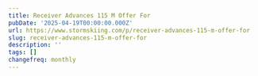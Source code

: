 ```yaml
---
title: Receiver Advances 115 M Offer For
pubDate: '2025-04-19T00:00:00.000Z'
url: https://www.stormskiing.com/p/receiver-advances-115-m-offer-for
slug: receiver-advances-115-m-offer-for
description: ''
tags: []
changefreq: monthly
---
```


<!-- Add post content below -->
